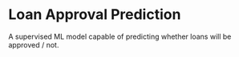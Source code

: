 # Loan Approval Prediction
A supervised ML model capable of predicting whether loans will be approved / not. 
